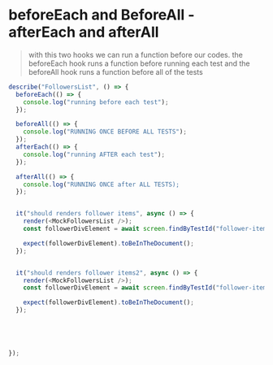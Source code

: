 # beforeEach and BeforeAll - afterEach and afterAll

> with this two hooks we can run a function before our codes. the beforeEach hook runs a function before running each test and the beforeAll hook runs a function before all of the tests

```js
describe("FollowersList", () => {
  beforeEach(() => {
    console.log("running before each test");
  });

  beforeAll(() => {
    console.log("RUNNING ONCE BEFORE ALL TESTS");
  });
  afterEach(() => {
    console.log("running AFTER each test");
  });

  afterAll(() => {
    console.log("RUNNING ONCE after ALL TESTS);
  });


  it("should renders follower items", async () => {
    render(<MockFollowersList />);
    const followerDivElement = await screen.findByTestId("follower-item-0");

    expect(followerDivElement).toBeInTheDocument();
  });


  it("should renders follower items2", async () => {
    render(<MockFollowersList />);
    const followerDivElement = await screen.findByTestId("follower-item-0");

    expect(followerDivElement).toBeInTheDocument();
  });





});

```
